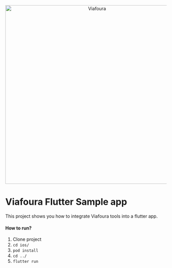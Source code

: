 <p align="center">
<img src="https://github.com/viafoura/sdk-ios/assets/103942744/f4b6b449-c64b-452c-8260-8e1c1795266f" alt="Viafoura" title="Viafoura" width="557"/>
</p>

<p align="center">
</p>

# Viafoura Flutter Sample app

This project shows you how to integrate Viafoura tools into a flutter app.

#### How to run?
1. Clone project
2. ```cd ios/```
3. ```pod install```
4. ```cd ../```
5. ```flutter run```
